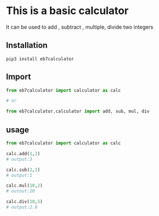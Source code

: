 # This is a basic calculator
It can be used to add , subtract , multiple, divide two integers

## Installation
```
pip3 install eb7calculator
```

## Import

```python
from eb7calculator import calculator as calc

# or

from eb7calculator.calculator import add, sub, mul, div

```

## usage
```python
from eb7calculator import calculator as calc

calc.add(1,2)
# output:3

calc.sub(2,1)
# output:1

calc.mul(10,2)
# outout:20

calc.div(10,5)
# output:2.0
```
